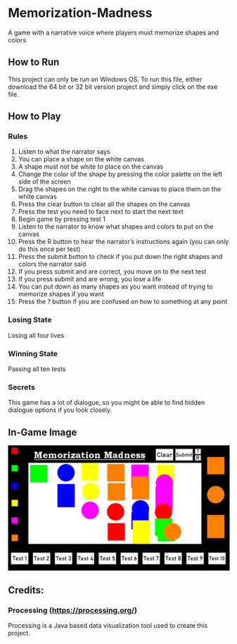 # Memorization-Madness
A game with a narrative voice where players must memorize shapes and colors

## How to Run 
This project can only be run on Windows OS. To run this file, either download the 64 bit or 32 bit version project and simply click on the exe file.

## How to Play
### Rules
1)	Listen to what the narrator says
2)	You can place a shape on the white canvas
3)	A shape must not be white to place on the canvas
4)	Change the color of the shape by pressing the color palette on the left side of the screen
5)	Drag the shapes on the right to the white canvas to place them on the white canvas
6)	Press the clear button to clear all the shapes on the canvas
7)	Press the test you need to face next to start the next text 
8)	Begin game by pressing test 1
9)	Listen to the narrator to know what shapes and colors to put on the canvas
10)	Press the R button to hear the narrator’s instructions again (you can only do this once per test)
11)	Press the submit button to check if you put down the right shapes and colors the narrator said
12)	If you press submit and are correct, you move on to the next test
13)	If you press submit and are wrong, you lose a life
14)	You can put down as many shapes as you want instead of trying to memorize shapes if you want
15)	Press the ? button if you are confused on how to something at any point 

### Losing State 
Losing all four lives

### Winning State
Passing all ten tests

### Secrets 
This game has a lot of dialogue, so you might be able to find hidden dialogue options if you look closely.

## In-Game Image
![](InGameImage.png)

## Credits:
### Processing (https://processing.org/)
Processing is a Java based data visualization tool used to create this project.
